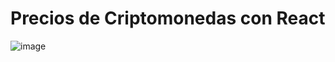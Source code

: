 # Precios de Criptomonedas con React 

![image](https://github.com/Anthony-Quito/React-Precios-Crypto/assets/86569753/f9a5f896-5f9a-4459-9105-5bf674fa12a1)


